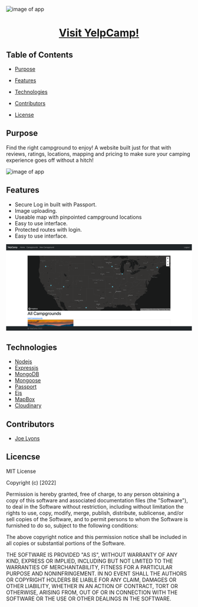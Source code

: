 
![image of app](/public/images/desolate-wave-19277.herokuapp.com_.png)


# <h1 align='center'> [Visit YelpCamp!](https://desolate-wave-19277.herokuapp.com/)
</h1>

## Table of Contents

* [Purpose](#Purpose)

* [Features](#Features)

* [Technologies](#Technologies)

* [Contributors](#Contributors)

* [License](#License)

## Purpose

Find the right campground to enjoy! A website built just for that with reviews, ratings, locations, mapping and pricing to make sure your camping experience goes off without a hitch!

![image of app](client/public/assets/main.png)
## Features 

* Secure Log in built with Passport.
* Image uploading.
* Useable map with pinpointed campground locations
* Easy to use interface.
* Protected routes with login.
* Easy to use interface. 



![image of app](public/images/desolate-wave-19277.herokuapp.com_campgrounds.png)


## Technologies

* [Nodejs](https://nodejs.org/en/)
* [Expressjs](https://expressjs.com/)
* [MongoDB](https://www.mongodb.com/)
* [Mongoose](https://mongoosejs.com/docs/)
* [Passport](https://www.passportjs.org/)
* [Ejs](https://ejs.co/)
* [MapBox](https://www.mapbox.com/)
* [Cloudinary](https://cloudinary.com/)


## Contributors
* [Joe Lyons](https://github.com/Josephjlyons)

## Licencse

MIT License

Copyright (c) [2022] 


Permission is hereby granted, free of charge, to any person obtaining a copy
of this software and associated documentation files (the "Software"), to deal
in the Software without restriction, including without limitation the rights
to use, copy, modify, merge, publish, distribute, sublicense, and/or sell
copies of the Software, and to permit persons to whom the Software is
furnished to do so, subject to the following conditions:

The above copyright notice and this permission notice shall be included in all
copies or substantial portions of the Software.

THE SOFTWARE IS PROVIDED "AS IS", WITHOUT WARRANTY OF ANY KIND, EXPRESS OR
IMPLIED, INCLUDING BUT NOT LIMITED TO THE WARRANTIES OF MERCHANTABILITY,
FITNESS FOR A PARTICULAR PURPOSE AND NONINFRINGEMENT. IN NO EVENT SHALL THE
AUTHORS OR COPYRIGHT HOLDERS BE LIABLE FOR ANY CLAIM, DAMAGES OR OTHER
LIABILITY, WHETHER IN AN ACTION OF CONTRACT, TORT OR OTHERWISE, ARISING FROM,
OUT OF OR IN CONNECTION WITH THE SOFTWARE OR THE USE OR OTHER DEALINGS IN THE
SOFTWARE.